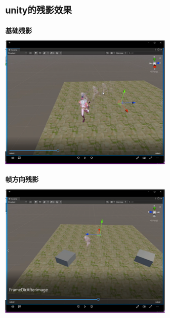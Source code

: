 # unity的残影效果

## 基础残影

![图标](https://github.com/xieliujian/UnityDemo_Afterimage/blob/main/Video/Afterimage.png?raw=true)



## 帧方向残影

![图标](https://github.com/xieliujian/UnityDemo_Afterimage/blob/main/Video/FrameDirAfterimage.png?raw=true)

